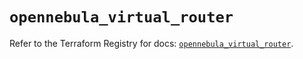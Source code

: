 # `opennebula_virtual_router`

Refer to the Terraform Registry for docs: [`opennebula_virtual_router`](https://registry.terraform.io/providers/opennebula/opennebula/1.5.0/docs/resources/virtual_router).
